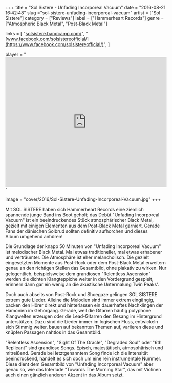 +++
title = "Sol Sistere - Unfading Incorporeal Vacuum"
date = "2016-08-21 16:42:48"
slug ="sol-sistere-unfading-incorporeal-vacuum"
artist = ["Sol Sistere"]
category = ["Reviews"]
label = ["Hammerheart Records"]
genre = ["Atmospheric Black Metal", "Post-Black Metal"]

links = [
    "[solsistere.bandcamp.com/](https://solsistere.bandcamp.com/)",
    "[www.facebook.com/solsistereofficial/](https://www.facebook.com/solsistereofficial/)",
]

player = "<iframe style='border: 0; width: 100%; height: 406px;' src='https://bandcamp.com/EmbeddedPlayer/album=2844254415/size=large/bgcol=333333/linkcol=ffffff/artwork=none/transparent=true/' seamless><a href='http://solsistere.bandcamp.com/album/unfading-incorporeal-vacuum'>Unfading Incorporeal Vacuum by Sol Sistere</a></iframe>"

image = "cover/2016/Sol-Sistere-Unfading-Incorporeal-Vacuum.jpg"
+++

Mit SOL SISTERE haben sich Hammerheart Records eine ziemlich spannende junge Band ins Boot geholt; das Debüt "Unfading Incorporeal Vacuum" ist ein beeindruckendes Stück atmosphärischer Black Metal, gezielt mit einigen Elementen aus dem Post-Black Metal garniert. Gerade Fans der dänischen Solbrud sollten definitiv aufhorchen und dieses Album umgehend anhören!

Die Grundlage der knapp 50 Minuten von "Unfading Incorporeal Vacuum" ist melodischer Black Metal. Mal etwas traditioneller, mal etwas erhabener und verträumter. Die Atmosphäre ist eher melancholisch. Die gezielt eingesetzten Momente aus Post-Rock oder dem Post-Black Metal erweitern genau an den richtigen Stellen das Gesamtbild, ohne plakativ zu wirken. Nur gelegentlich, beispielsweise dem grandiosen "Relentless Ascension" werden die dichten Klangteppiche weiter in den Vordergrund gespielt, erinnern dann gar ein wenig an die akustische Untermalung Twin Peaks'.

Doch auch abseits von Post-Rock und Shoegaze gelingen SOL SISTERE extrem gute Lieder. Alleine die Melodien sind immer extrem eingängig, packen den Hörer direkt und hinterlassen ein dauerhaftes Nachklingen der Hamonien im Gehörgang. Gerade, weil die Gitarren häufig polyphone Klangwelten erzeugen oder die Lead-Gitarren den Gesang im Hintergrund unterstützen. Dazu sind die Lieder immer im logischen Fluss, entwickeln sich Stimmig weiter, bauen auf bekannten Themen auf, variieren diese und knüpfen Passagen nahtlos in das Gesamtbild.

"Relentless Ascension", "Sight Of The Oracle", "Degraded Soul" oder "6th Replicant" sind grandiose Songs. Episch, majestätisch, atmosphärisch und mitreißend. Gerade bei letztgenanntem Song finde ich die Intensität beeindruckend, handelt es sich doch um eine rein instrumentale Nummer. Diese dient dem Gesamtbild von "Unfading Incorporeal Vacuum" aber genau so, wie das Interlude "Towards The Morning Star", das mit Violinen auch einen gänzlich anderen Akzent in das Album setzt.
